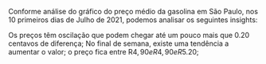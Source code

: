 Conforme análise do gráfico do preço médio da gasolina em São Paulo, nos 10 primeiros dias de Julho de 2021, podemos analisar os seguintes insights:

Os preços têm oscilação que podem chegar até um pouco mais que 0.20 centavos de diferença;
No final de semana, existe uma tendência a aumentar o valor;
o preço fica entre R$4,90 e R$$4,90 e R$5.20;
